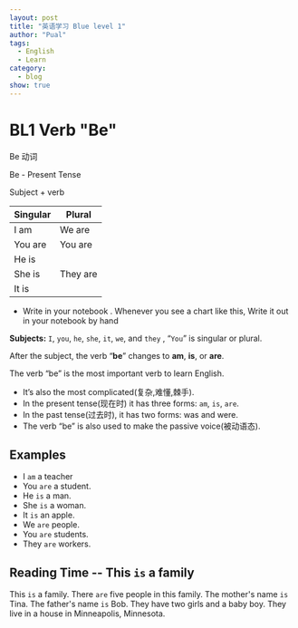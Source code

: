 ```yaml
---
layout: post
title: "英语学习 Blue level 1"
author: "Pual"
tags:
  - English
  - Learn
category:
  - blog
show: true
---
```


# BL1 Verb "Be"

Be 动词

Be - Present Tense

Subject + verb

Singular | Plural
-------- | -------
I am | We are
You are | You are
He is |
She is | They are
It is |

- Write in your notebook . Whenever you see a chart like this, Write it out in your notebook by hand

**Subjects:**   `I`, `you`, `he`, `she`, `it`, `we`, and `they` , “`You`” is singular or plural.

After the subject, the verb “**be**” changes to **am**, **is**, or **are**.

The verb “be” is the most important verb to learn English. 


- It’s also the most complicated(复杂,难懂,棘手). 
- In the present tense(现在时) it has three forms: `am`, `is`, `are`. 
- In the past tense(过去时), it has two forms: was and were. 
- The verb “be” is also used to make the passive voice(被动语态).

## Examples
- I `am` a teacher
- You `are` a student.
- He `is` a man.
- She `is` a woman.
- It `is` an apple.
- We `are` people.
- You `are` students.
- They `are` workers.

## Reading Time -- This `is` a family
<!-- ![This is a family]({% link assets/learnimg/learn-english-BL1.png %}) -->
This `is` a family. There `are` five people in this family. The mother's name `is` Tina. The father's name `is` Bob. They have two girls and a baby boy. They live in a house in Minneapolis, Minnesota.
